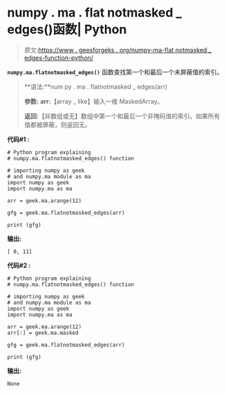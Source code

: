 # numpy . ma . flat notmasked _ edges()函数| Python

> 原文:[https://www . geesforgeks . org/numpy-ma-flat notmasked _ edges-function-python/](https://www.geeksforgeeks.org/numpy-ma-flatnotmasked_edges-function-python/)

**`numpy.ma.flatnotmasked_edges()`** 函数查找第一个和最后一个未屏蔽值的索引。

> **语法:**num py . ma . flatnotmasked _ edges(arr)
> 
> **参数:**
> **arr:**【array _ like】输入一维 MaskedArray。
> 
> **返回:**【非数组或无】数组中第一个和最后一个非掩码值的索引。如果所有值都被屏蔽，则返回无。

**代码#1 :**

```
# Python program explaining
# numpy.ma.flatnotmasked_edges() function

# importing numpy as geek  
# and numpy.ma module as ma 
import numpy as geek 
import numpy.ma as ma 

arr = geek.ma.arange(12)

gfg = geek.ma.flatnotmasked_edges(arr)

print (gfg)
```

**输出:**

```
[ 0, 11]

```

**代码#2 :**

```
# Python program explaining
# numpy.ma.flatnotmasked_edges() function

# importing numpy as geek  
# and numpy.ma module as ma 
import numpy as geek 
import numpy.ma as ma 

arr = geek.ma.arange(12)
arr[:] = geek.ma.masked

gfg = geek.ma.flatnotmasked_edges(arr)

print (gfg)
```

**输出:**

```
None

```